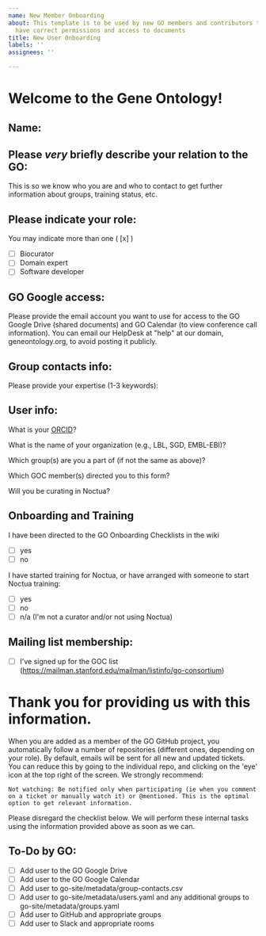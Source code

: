 ```yaml
---
name: New Member Onboarding
about: This template is to be used by new GO members and contributors to ensure they
  have correct permissions and access to documents
title: New User Onboarding
labels: ''
assignees: ''

---
```


# Welcome to the Gene Ontology!

## Name: 

## Please *very* briefly describe your relation to the GO:
This is so we know who you are and who to contact to get further information about groups, training status, etc.

## Please indicate your role:
You may indicate more than one ( [x] )

- [ ] Biocurator
- [ ] Domain expert
- [ ] Software developer

## GO Google access:
Please provide the email account you want to use for access to the GO Google Drive (shared documents) and GO Calendar (to view conference call information). You can email our HelpDesk at "help" at our domain, geneontology.org, to avoid posting it publicly.

## Group contacts info:
Please provide your expertise (1-3 keywords):

## User info:
What is your [ORCID](https://orcid.org/register)?

What is the name of your organization (e.g., LBL, SGD, EMBL-EBI)? 

Which group(s) are you a part of (if not the same as above)?

Which GOC member(s) directed you to this form? 

Will you be curating in Noctua?

## Onboarding and Training

I have been directed to the GO Onboarding Checklists in the wiki
- [ ] yes
- [ ] no

I have started training for Noctua, or have arranged with someone to start Noctua training:
- [ ] yes
- [ ] no
- [ ] n/a (I'm not a curator and/or not using Noctua)

## Mailing list membership:
- [ ] I've signed up for the GOC list (https://mailman.stanford.edu/mailman/listinfo/go-consortium)

# Thank you for providing us with this information. 
When you are added as a member of the GO GitHub project, you automatically follow a number of repositories (different ones, depending on your role). By default, emails will be sent for all new and updated tickets. You can reduce this by going to the individual repo, and clicking on the 'eye' icon at the top right of the screen. We strongly recommend:

    Not watching: Be notified only when participating (ie when you comment on a ticket or manually watch it) or @mentioned. This is the optimal option to get relevant information. 


Please disregard the checklist below.  We will perform these internal tasks using the information provided above as soon as we can.

## To-Do by GO:
- [ ] Add user to the GO Google Drive
- [ ] Add user to the GO Google Calendar
- [ ] Add user to go-site/metadata/group-contacts.csv
- [ ] Add user to go-site/metadata/users.yaml and any additional groups to go-site/metadata/groups.yaml
- [ ] Add user to GitHub and appropriate groups
- [ ] Add user to Slack and appropriate rooms
